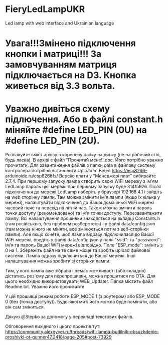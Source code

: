 # FieryLedLampUKR

Led lamp with web interface and Ukrainian language

# Увага!!!Змінено підключення кнопки і матриці!!! За замовчуванням матриця підключається на D3. Кнопка живеться від 3.3 вольта.
# Уважно дивіться схему підлючення. Або в файлі constant.h міняйте #define LED_PIN (0U) на #define LED_PIN (2U).

Розпакуйте вміст архіву в кореневу папку на диску (не на робочий стіл, будь ласка).
В архіві є файл "Прочитай мене!!.doc. Його потрібно уважно прочитати. Для завантаження файлів з папки data в файлову систему контролера потрібно встановити Uploader. Відео https://esp8266-arduinoide.ru/esp8266fs/
Версію плати у "Менеджері плат" вибирайте 2.7.4. При першому запуску лампа створить свою WiFi мережу з ім'ям LedLamp пароль цієї мережі при першому запуску буде 31415926. Після підключення до мережі LedLamp наберіть у браузері 192.168.4.1 і зайдіть на web сторінку лампи. Там можна змінити ім'я лампи (якщо їх кілька у мережі), налаштувати підключення до Вашої домашньої WiFi мережі часовий пояс та перехід на літній час. Також можна змінити пароль точки доступу (рекомендовано) та ім'я точки доступу. Перезавантажити лампу.
Всі налаштування прошивки знаходяться на вкладці Constants.h (там російською, без проблем розберетеся) і у файлі data/config.json (там можна нічого не міняти, все змінюється потім з веб-сторінки лампи). Але якщо хочете, щоб лампа відразу підключилася до Вашої WiFi мережі, введіть у файлі data/cofig.json у поля "ssid": та "password": ім'я та пароль Вашої WiFi мережі відповідно. Поле "ESP_mode": змініть з 0 на 1. Збережіть файл на те саме місце та зробіть upload файлової системи. Лампа одразу підключиться до Вашої мережі. Інші налаштування можна зробити зі сторінки лампи.

Тим, у кого лампа вже зібрана і немає можливості (або складно) дістатись роз'єму для перепрошивки, можна прошитися по ОТА. Для цього необхідно використовувати WEB_Updater. Папка містить файл Readme.txt. Уважно його прочитайте

У цій прошивці режим роботи ESP_MODE 1 (з роутером) або ESP_MODE 0 (без (точка доступу)).
Будь-якої миті його можна буде поміняти, або він сам зміниться.

Дякую @Stepko за допомогу у перекладі текстових файлів.

Обговорення вихідного і цього проектів тут: https://community.alexgyver.ru/threads/wifi-lampa-budilnik-obsuzhdenie-proshivki-ot-gunner47.2418/page-205#post-73929
